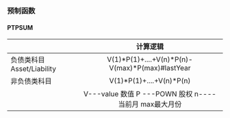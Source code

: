 ### 预制函数

#### PTPSUM             

|                              |                          计算逻辑                          |
| :--------------------------- | :--------------------------------------------------------: |
| 负债类科目   Asset/Liability |      V(1)*P(1)+....+V(n)*P(n)-V(max)*P(max)#lastYear       |
| 非负债类科目                 |                  V(1)*P(1)+....+V(n)*P(n)                  |
|                              | V---value 数值   P ---POWN 股权   n----当前月  max最大月份 |


